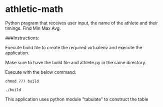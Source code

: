 # athletic-math
Python pragram that receives user input, the name of the athlete and their timings. Find Min Max Avg.

###Instructions:

Execute build file to create the required virtualenv and execute the application.

Make sure to have the build file and athlete.py in the same directory.

Execute with the below command:

`chmod 777 build`

`./build`

This application uses python module "tabulate" to construct the table
